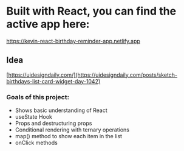 # Built with React, you can find the active app here:
https://kevin-react-birthday-reminder-app.netlify.app

## Idea

[https://uidesigndaily.com/](https://uidesigndaily.com/posts/sketch-birthdays-list-card-widget-day-1042)

### Goals of this project:

- Shows basic understanding of React
- useState Hook
- Props and destructuring props
- Conditional rendering with ternary operations
- map() method to show each item in the list
- onClick methods
